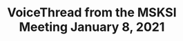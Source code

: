 ---
title: VoiceThread from the MSKSI Meeting January 8, 2021
img: https://i5.walmartimages.com/asr/37166165-bbd7-41e9-ab54-074935fb0110.e36e648ba942ada06a79dfb38ef53c39.jpeg
link: https://docs.google.com/document/d/11fbuSuNiU4O6g6RKTeAxfixFOV89Dd1W1wO5CEcbwmQ/edit
---